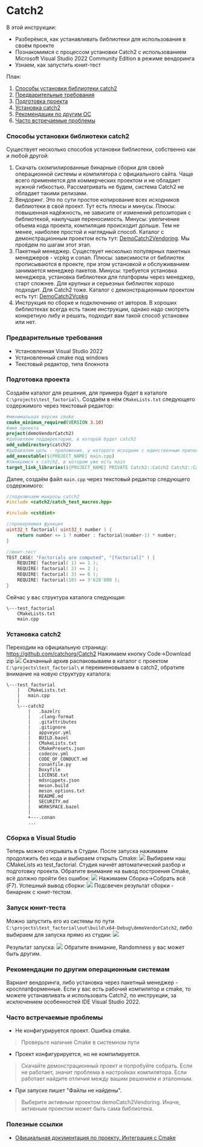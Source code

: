 # Catch2

В этой инструкции:
- Разберёмся, как устанавливать библиотеки для использования в своём проекте
- Познакомимся с процессом установки Catch2 с использованием Microsoft Visual Studio 2022 Community Edition в режиме вендоринга
- Узнаем, как запустить юнит-тест

План:

1. [Способы установки библиотеки catch2](https://github.com/netology-code/cppl-homeworks/blob/main/common/catch2/readme.md#%D1%81%D0%BF%D0%BE%D1%81%D0%BE%D0%B1%D1%8B-%D1%83%D1%81%D1%82%D0%B0%D0%BD%D0%BE%D0%B2%D0%BA%D0%B8-%D0%B1%D0%B8%D0%B1%D0%BB%D0%B8%D0%BE%D1%82%D0%B5%D0%BA%D0%B8-catch2)
2. [Предварительные требования](https://github.com/netology-code/cppl-homeworks/blob/main/common/catch2/readme.md#%D0%BF%D1%80%D0%B5%D0%B4%D0%B2%D0%B0%D1%80%D0%B8%D1%82%D0%B5%D0%BB%D1%8C%D0%BD%D1%8B%D0%B5-%D1%82%D1%80%D0%B5%D0%B1%D0%BE%D0%B2%D0%B0%D0%BD%D0%B8%D1%8F)
3. [Подготовка проекта](https://github.com/netology-code/cppl-homeworks/blob/main/common/catch2/readme.md#%D0%BF%D0%BE%D0%B4%D0%B3%D0%BE%D1%82%D0%BE%D0%B2%D0%BA%D0%B0-%D0%BF%D1%80%D0%BE%D0%B5%D0%BA%D1%82%D0%B0)
4. [Установка catch2](https://github.com/netology-code/cppl-homeworks/blob/main/common/catch2/readme.md#%D1%83%D1%81%D1%82%D0%B0%D0%BD%D0%BE%D0%B2%D0%BA%D0%B0-catch2)
5. [Рекомендации по другим ОС](https://github.com/netology-code/cppl-homeworks/blob/main/common/catch2/readme.md#%D1%80%D0%B5%D0%BA%D0%BE%D0%BC%D0%B5%D0%BD%D0%B4%D0%B0%D1%86%D0%B8%D0%B8-%D0%BF%D0%BE-%D0%B4%D1%80%D1%83%D0%B3%D0%B8%D0%BC-%D0%BE%D0%BF%D0%B5%D1%80%D0%B0%D1%86%D0%B8%D0%BE%D0%BD%D0%BD%D1%8B%D0%BC-%D1%81%D0%B8%D1%81%D1%82%D0%B5%D0%BC%D0%B0%D0%BC)
6. [Часто встречаемые проблемы](https://github.com/netology-code/cppl-homeworks/blob/main/common/catch2/readme.md#%D1%87%D0%B0%D1%81%D1%82%D0%BE-%D0%B2%D1%81%D1%82%D1%80%D0%B5%D1%87%D0%B0%D0%B5%D0%BC%D1%8B%D0%B5-%D0%BF%D1%80%D0%BE%D0%B1%D0%BB%D0%B5%D0%BC%D1%8B)

### Способы установки библиотеки catch2
Существует несколько способов установки библиотеки, собственно как и любой другой:
1. Скачать скомпилированные бинарные сборки для своей операционной системы и компилятора с официального сайта. Чаще всего применяется для коммерческих проектом и не обладает нужной гибкостью. Рассматривать не будем, система Catch2 не обладает такими релизами.
2. Вендоринг. Это по сути простое копирование всех исходников библиотеки в свой проект. Тут есть плюсы и минусы. Плюсы: повышенная надёжность, не зависите от изменений репозитория с библиотекой, наилучшая переносимость. Минусы: увеличение объема кода проекта, компиляция происходит дольше. Тем не менее, наиболее простой и наглядный способ. Каталог с демонстрационным проектом есть тут: [DemoCatch2Vendoring](https://github.com/netology-code/cppl-homeworks/tree/main/common/catch2/DemoCatch2Vendoring). Мы проёдем по шагам этот этап.
3. Пакетный менеджер. Существует несколько популярных пакетных менеджеров - vcpkg и conan. Плюсы: зависимости от библиотек прописываются в проекте, при этом установкой и обслуживанием занимается менеджер пакетов. Минусы: требуется установка менеджера, установка библиотеки для платформы через менеджер, старт сложнее. Для крупных и серьезных библиотек хорошо подходит. Для Catch2 тоже. Каталог с демонстрационным проектом есть тут: [DemoCatch2Vcpkg](https://github.com/netology-code/cppl-homeworks/tree/main/common/catch2/DemoCatch2Vcpkg)
4. Инструкция по сборке и подключению от авторов. В хороших библиотеках всегда есть такие инструкции, однако надо смотреть конкретную либу и решать, подходит вам такой способ установки или нет.

### Предварительные требования

* Установленная Visual Studio 2022
* Установленный cmake под windows
* Текстовый редактор, типа блокнота

### Подготовка проекта
Создаём каталог для решения, для примера будет в каталоге `C:\projects\test_factorial\`.
Создаём в нём `CMakeLists.txt` следующего содержимого через текстовый редактор:
```cmake
#минимальная версия cmake
cmake_minimum_required(VERSION 3.10)
#имя проекта
project(demoVendorCatch2)
#добавляем поддиректорию, в которой будет catch2
add_subdirectory(catch2)
#добавялем цель - приложение, у которого исходник с единственным приложением
add_executable(${PROJECT_NAME} main.cpp)
#линкуемся к catch2, в котором уже есть main
target_link_libraries(${PROJECT_NAME} PRIVATE Catch2::Catch2 Catch2::Catch2WithMain)
```

Далее, создаём файл `main.cpp` через текстовый редактор следующего содержимого:
```cpp
//подключаем макросы catch2
#include <catch2/catch_test_macros.hpp>

#include <cstdint>

//проверяемая функция
uint32_t factorial( uint32_t number ) {
    return number <= 1 ? number : factorial(number-1) * number;
}

//юнит-тест
TEST_CASE( "Factorials are computed", "[factorial]" ) {
    REQUIRE( factorial( 1) == 1 );
    REQUIRE( factorial( 2) == 2 );
    REQUIRE( factorial( 3) == 6 );
    REQUIRE( factorial(10) == 3'628'800 );
}
```

Сейчас у вас структура каталога следующая:
```
\---test_factorial
    CMakeLists.txt
    main.cpp
```
### Установка catch2
Переходим на официальную страницу: https://github.com/catchorg/Catch2
Нажимаем кнопку Code->Download zip
![](https://github.com/netology-code/cppl-homeworks/blob/main/common/catch2/Pasted%20image%2020231122165402.png)
Скачанный архив распаковываем в каталог с проектом  `C:\projects\test_factorial\` и переименовываем в catch2, обратите внимание на новую структуру каталога:
```
\---test_factorial
    |   CMakeLists.txt
    |   main.cpp
    |
    \---catch2
        |   .bazelrc
        |   .clang-format
        |   .gitattributes
        |   .gitignore
        |   appveyor.yml
        |   BUILD.bazel
        |   CMakeLists.txt
        |   CMakePresets.json
        |   codecov.yml
        |   CODE_OF_CONDUCT.md
        |   conanfile.py
        |   Doxyfile
        |   LICENSE.txt
        |   mdsnippets.json
        |   meson.build
        |   meson_options.txt
        |   README.md
        |   SECURITY.md
        |   WORKSPACE.bazel
        |
        +---.conan
        ...
```

### Сборка в Visual Studio
Теперь можно открывать в Студии. После запуска нажимаем продолжить без кода и выбираем открыть Cmake:
![](https://github.com/netology-code/cppl-homeworks/blob/main/common/catch2/Pasted%20image%2020231122171210.png)
Выбираем наш CMakeLists из test_factorial. Студия начнёт автоматический разбор и подготовку проекта. Обратите внимание на вывод построения Cmake, всё должно пройти без ошибок:
![](https://github.com/netology-code/cppl-homeworks/blob/main/common/catch2/Pasted%20image%2020231122171357.png)
Нажимаем Сборка->Собрать всё (F7). Успешный вывод сборки:
![](https://github.com/netology-code/cppl-homeworks/blob/main/common/catch2/Pasted%20image%2020231122171627.png)
Подсвечен результат сборки - бинарник с юнит-тестом. 

### Запуск юнит-теста
Можно запустить его из системы по пути `C:\projects\test_factorial\out\build\x64-Debug\demoVendorCatch2`, либо выбираем для запуска прямо из студии: 
![](https://github.com/netology-code/cppl-homeworks/blob/main/common/catch2/Pasted%20image%2020231122171759.png)


Результат запуска:
![](https://github.com/netology-code/cppl-homeworks/blob/main/common/catch2/Pasted%20image%2020231122171933.png)
Обратите внимание, Randomness у вас может быть другим.


### Рекомендации по другим операционным системам
Вариант вендоринга, либо установка через пакетный менеджер - кросплатформенные. Если у вас есть рабочий компилятор и cmake, то можете устанавливать и использовать Catch2, по инструкции, за исключением особенностей IDE Visual Studio 2022.

### Часто встречаемые проблемы

* Не конфигурируется проект. Ошибка cmake.
> Проверьте наличие Cmake в системном пути

* Проект конфигурируется, но не компилируется.
> Скачайте демонстрационный проект и попробуйте собрать. Если не работает, значит проблема в настройках компилятора. Если работает найдите отличия между вашим решением и эталонным.

* При запуске пишет "Файлы не найдены".
> Выберите активным проектом demoCatch2Vendoring. Иначе, активным проектом может быть сама библиотека.

### Полезные ссылки

* [Официальная документация по проекту. Интеграция с Cmake](https://github.com/catchorg/Catch2/blob/devel/docs/cmake-integration.md)
